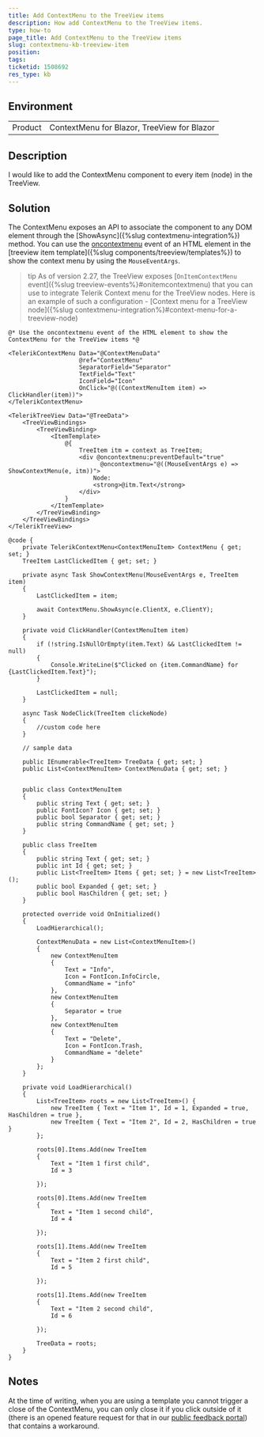 ```yaml
---
title: Add ContextMenu to the TreeView items
description: How add ContextMenu to the TreeView items.
type: how-to
page_title: Add ContextMenu to the TreeView items
slug: contextmenu-kb-treeview-item
position: 
tags: 
ticketid: 1508692
res_type: kb
---
```


## Environment
<table>
	<tbody>
		<tr>
			<td>Product</td>
			<td>ContextMenu for Blazor, TreeView for Blazor</td>
		</tr>
	</tbody>
</table>


## Description

I would like to add the ContextMenu component to every item (node) in the TreeView.

## Solution

The ContextMenu exposes an API to associate the component to any DOM element through the [ShowAsync]({%slug contextmenu-integration%}) method. You can use the [oncontextmenu](https://developer.mozilla.org/en-US/docs/Web/API/GlobalEventHandlers/oncontextmenu) event of an HTML element in the [treeview item template]({%slug components/treeview/templates%}) to show the context menu by using the `MouseEventArgs`. 


>tip As of version 2.27, the TreeView exposes [`OnItemContextMenu` event]({%slug treeview-events%}#onitemcontextmenu) that you can use to integrate Telerik Context menu for the TreeView nodes. Here is an example of such a configuration - [Context menu for a TreeView node]({%slug contextmenu-integration%}#context-menu-for-a-treeview-node)


````CSHTML
@* Use the oncontextmenu event of the HTML element to show the ContextMenu for the TreeView items *@

<TelerikContextMenu Data="@ContextMenuData"
                    @ref="ContextMenu"
                    SeparatorField="Separator"
                    TextField="Text"
                    IconField="Icon"
                    OnClick="@((ContextMenuItem item) => ClickHandler(item))">
</TelerikContextMenu>

<TelerikTreeView Data="@TreeData">
    <TreeViewBindings>
        <TreeViewBinding>
            <ItemTemplate>
                @{
                    TreeItem itm = context as TreeItem;
                    <div @oncontextmenu:preventDefault="true"
                          @oncontextmenu="@((MouseEventArgs e) => ShowContextMenu(e, itm))">
                        Node:
                        <strong>@itm.Text</strong>
                    </div>
                }
            </ItemTemplate>
        </TreeViewBinding>
    </TreeViewBindings>
</TelerikTreeView>

@code {
    private TelerikContextMenu<ContextMenuItem> ContextMenu { get; set; }
    TreeItem LastClickedItem { get; set; }

    private async Task ShowContextMenu(MouseEventArgs e, TreeItem item)
    {
        LastClickedItem = item;

        await ContextMenu.ShowAsync(e.ClientX, e.ClientY);
    }

    private void ClickHandler(ContextMenuItem item)
    {
        if (!string.IsNullOrEmpty(item.Text) && LastClickedItem != null)
        {
            Console.WriteLine($"Clicked on {item.CommandName} for {LastClickedItem.Text}");
        }

        LastClickedItem = null;
    }

    async Task NodeClick(TreeItem clickeNode)
    {
        //custom code here
    }

    // sample data

    public IEnumerable<TreeItem> TreeData { get; set; }
    public List<ContextMenuItem> ContextMenuData { get; set; }


    public class ContextMenuItem
    {
        public string Text { get; set; }
        public FontIcon? Icon { get; set; }
        public bool Separator { get; set; }
        public string CommandName { get; set; }
    }

    public class TreeItem
    {
        public string Text { get; set; }
        public int Id { get; set; }
        public List<TreeItem> Items { get; set; } = new List<TreeItem>();
        public bool Expanded { get; set; }
        public bool HasChildren { get; set; }
    }

    protected override void OnInitialized()
    {
        LoadHierarchical();

        ContextMenuData = new List<ContextMenuItem>()
        {
            new ContextMenuItem
            {
                Text = "Info",
                Icon = FontIcon.InfoCircle,
                CommandName = "info"
            },
            new ContextMenuItem
            {
                Separator = true
            },
            new ContextMenuItem
            {
                Text = "Delete",
                Icon = FontIcon.Trash,
                CommandName = "delete"
            }
        };
    }

    private void LoadHierarchical()
    {
        List<TreeItem> roots = new List<TreeItem>() {
            new TreeItem { Text = "Item 1", Id = 1, Expanded = true, HasChildren = true },
            new TreeItem { Text = "Item 2", Id = 2, HasChildren = true }
        };

        roots[0].Items.Add(new TreeItem
        {
            Text = "Item 1 first child",
            Id = 3

        });

        roots[0].Items.Add(new TreeItem
        {
            Text = "Item 1 second child",
            Id = 4

        });

        roots[1].Items.Add(new TreeItem
        {
            Text = "Item 2 first child",
            Id = 5

        });

        roots[1].Items.Add(new TreeItem
        {
            Text = "Item 2 second child",
            Id = 6

        });

        TreeData = roots;
    }
}
````

## Notes

At the time of writing, when you are using a template you cannot trigger a close of the ContextMenu, you can only close it if you click outside of it (there is an opened feature request for that in our [public feedback portal](https://feedback.telerik.com/blazor/1497622-add-hide-and-or-hideasync-method-to-contextmenu)) that contains a workaround.